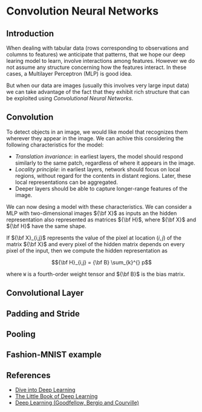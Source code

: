 # Convolution Neural Networks

## Introduction

When dealing with tabular data (rows corresponding to observations and columns to features)
we anticipate that patterns, that we hope our deep learing model to learn, involve interactions
among features. However we do not assume any structure concerning how the features interact. 
In these cases, a Multilayer Perceptron (MLP) is good idea.

But when our data are images (usually this involves very large input data) we can take advantage 
of the fact that they exhibit rich structure that can be exploited using 
*Convolutional Neural Networks*.

## Convolution

To detect objects in an image, we would like model that recognizes them wherever they appear in 
the image. We can achive this considering the following characteristics for the model:

* *Translation invariance*: in earliest layers, the model should respond similarly to the same 
patch, regardless of where it appears in the image.
* *Locality principle*: in earliest layers, network should focus on local regions, without regard 
for the contents in distant regions. Later, these local representations can be aggregated.
* Deeper layers should be able to capture longer-range features of the image.

We can now desing a model with these characteristics. We can consider a MLP with two-dimensional 
images ${\bf X}$ as inputs an the hidden representation also represented as matrices ${\bf H}$, 
where ${\bf X}$ and ${\bf H}$ have the same shape.

If ${\bf X}_{i,j}$ represents the value of the pixel at location $(i,j)$ of the matrix ${\bf X}$
and every pixel of the hidden matrix depends on every pixel of the input, then we compute the 
hidden representation as 

$${\bf H}_{i,j} = {\bf B} \sum_{k}^{} p$$

where $\mathtt{W}$ is a fourth-order weight tensor and ${\bf B}$ is the bias matrix.

## Convolutional Layer

## Padding and Stride

## Pooling

## Fashion-MNIST example

## References
* [Dive into Deep Learning](https://d2l.ai/)
* [The Little Book of Deep Learning](https://fleuret.org/public/lbdl.pdf)
* [Deep Learning (Goodfellow, Bergio and Courville)](https://www.deeplearningbook.org/)
